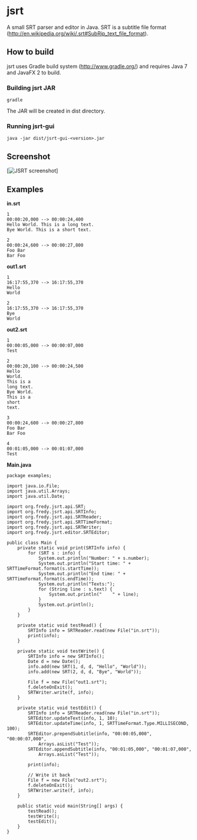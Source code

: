 jsrt
====

A small SRT parser and editor in Java.
SRT is a subtitle file format (http://en.wikipedia.org/wiki/.srt#SubRip_text_file_format).

How to build
------------
jsrt uses Gradle build system (http://www.gradle.org/) and requires Java 7 and JavaFX 2 to build.

### Building jsrt JAR ###
    gradle
The JAR will be created in dist directory.

### Running jsrt-gui ###
    java -jar dist/jsrt-gui-<version>.jar

Screenshot
----------
[![JSRT screenshot](https://raw.github.com/fredyw/jsrt/master/JSRT.png)]

Examples
--------
__in.srt__

    1
    00:00:20,000 --> 00:00:24,400
    Hello World. This is a long text.
    Bye World. This is a short text.
    
    2
    00:00:24,600 --> 00:00:27,800
    Foo Bar
    Bar Foo

__out1.srt__

    1
    16:17:55,370 --> 16:17:55,370
    Hello
    World
    
    2
    16:17:55,370 --> 16:17:55,370
    Bye
    World
    
__out2.srt__

    1
    00:00:05,000 --> 00:00:07,000
    Test
    
    2
    00:00:20,100 --> 00:00:24,500
    Hello
    World.
    This is a
    long text.
    Bye World.
    This is a
    short
    text.
    
    3
    00:00:24,600 --> 00:00:27,800
    Foo Bar
    Bar Foo
    
    4
    00:01:05,000 --> 00:01:07,000
    Test

__Main.java__

    package examples;
    
    import java.io.File;
    import java.util.Arrays;
    import java.util.Date;
    
    import org.fredy.jsrt.api.SRT;
    import org.fredy.jsrt.api.SRTInfo;
    import org.fredy.jsrt.api.SRTReader;
    import org.fredy.jsrt.api.SRTTimeFormat;
    import org.fredy.jsrt.api.SRTWriter;
    import org.fredy.jsrt.editor.SRTEditor;
    
    public class Main {
        private static void print(SRTInfo info) {
            for (SRT s : info) {
                System.out.println("Number: " + s.number);
                System.out.println("Start time: " + SRTTimeFormat.format(s.startTime));
                System.out.println("End time: " + SRTTimeFormat.format(s.endTime));
                System.out.println("Texts:");
                for (String line : s.text) {
                    System.out.println("    " + line);
                }
                System.out.println();
            }
        }
        
        private static void testRead() {
            SRTInfo info = SRTReader.read(new File("in.srt"));
            print(info);
        }
        
        private static void testWrite() {
            SRTInfo info = new SRTInfo();
            Date d = new Date();
            info.add(new SRT(1, d, d, "Hello", "World"));
            info.add(new SRT(2, d, d, "Bye", "World"));
            
            File f = new File("out1.srt");
            f.deleteOnExit();
            SRTWriter.write(f, info);
        }
        
        private static void testEdit() {
            SRTInfo info = SRTReader.read(new File("in.srt"));
            SRTEditor.updateText(info, 1, 10);
            SRTEditor.updateTime(info, 1, SRTTimeFormat.Type.MILLISECOND, 100);
            SRTEditor.prependSubtitle(info, "00:00:05,000", "00:00:07,000",
                Arrays.asList("Test"));
            SRTEditor.appendSubtitle(info, "00:01:05,000", "00:01:07,000",
                Arrays.asList("Test"));
            
            print(info);
            
            // Write it back
            File f = new File("out2.srt");
            f.deleteOnExit();
            SRTWriter.write(f, info);
        }
        
        public static void main(String[] args) {
            testRead();
            testWrite();
            testEdit();
        }
    }
